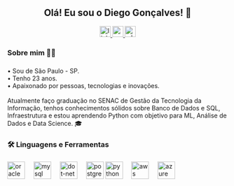 <div align="center">
  <img height="0" src=""  />
</div>

###

<h2 align="center">Olá! Eu sou o Diego Gonçalves! 🤝 <br></h2>



<div align="center">
  <a href="https://www.linkedin.com/in/diegogoncallves/" target="_blank">
    <img src="https://img.shields.io/static/v1?message=LinkedIn&logo=linkedin&label=&color=0077B5&logoColor=white&labelColor=&style=for-the-badge" height="25" alt="linkedin logo"  />
  </a>
  <a href="diegosilvagoncalves@gmail.com" target="_blank">
    <img src="https://img.shields.io/static/v1?message=Gmail&logo=gmail&label=&color=D14836&logoColor=white&labelColor=&style=for-the-badge" height="25" alt="gmail logo"  />
  </a>
  <a href="https://wa.me/+55011990040225" target="_blank">
    <img src="https://img.shields.io/static/v1?message=Whatsapp&logo=whatsapp&label=&color=25D366&logoColor=white&labelColor=&style=for-the-badge" height="25" alt="whatsapp logo"  />
  </a>
</div>

###

<h3 align="left"> Sobre mim 👩‍💻</h3>

###

<p align="left"> • Sou de São Paulo - SP.<br> • Tenho 23 anos.<br> • Apaixonado por pessoas, tecnologias e inovações.<br><br>Atualmente faço graduação no SENAC de Gestão da Tecnologia da Informação, tenhos conhecimentos sólidos sobre Banco de Dados e SQL, Infraestrutura e estou aprendendo Python com objetivo para ML, Análise de Dados e Data Science. 🎓 <br>

###

<h3 align="left">🛠 Linguagens e Ferramentas</h3>

###

<div align="left">
  <img src="https://cdn.jsdelivr.net/gh/devicons/devicon/icons/oracle/oracle-original.svg" height="40" alt="oracle logo"  />
  <img width="12" />
  <img src="https://cdn.jsdelivr.net/gh/devicons/devicon/icons/mysql/mysql-original-wordmark.svg" height="40" alt="mysql logo"  />
  <img width="12" />
  <img src="https://cdn.jsdelivr.net/gh/devicons/devicon/icons/dot-net/dot-net-plain-wordmark.svg" height="40" alt="dot-net logo"  />
  <img width="12" />
  <img src="https://cdn.jsdelivr.net/gh/devicons/devicon/icons/postgresql/postgresql-plain.svg" height="40" alt="postgresql logo"  />
  <img src="https://cdn.jsdelivr.net/gh/devicons/devicon/icons/python/python-original.svg" height="40" alt="python logo"  />
  <img width="12" />
  <img src="https://cdn.jsdelivr.net/gh/devicons/devicon/icons/amazonwebservices/amazonwebservices-original-wordmark.svg" height="40" alt="aws"  />
   <img width="12" />
  <img src="https://cdn.jsdelivr.net/gh/devicons/devicon/icons/azure/azure-original.svg" height="40" alt="azure"  />


###
